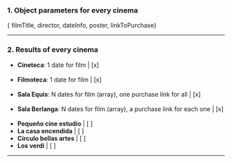 
### 1. Object parameters for every cinema
{ filmTitle, director, dateInfo, poster, linkToPurchase}

-------------------------------------------------------------------------
### 2. Results of every cinema

- **Cineteca**: 1 date for film | [x]  <br>
  <br>
- **Filmoteca**: 1 date for film | [x]  <br>
  <br>
- **Sala Equis**: N dates for film (array), one purchase link for all | [x]  <br>
  <br>
- **Sala Berlanga**: N dates for film (array), a purchase link for each one | [x]  <br>
  <br>
- **Pequeño cine estudio** | [ ]
- **La casa encendida** | [ ]
- **Círculo bellas artes** | [ ]
- **Los verdi** | [ ]
---